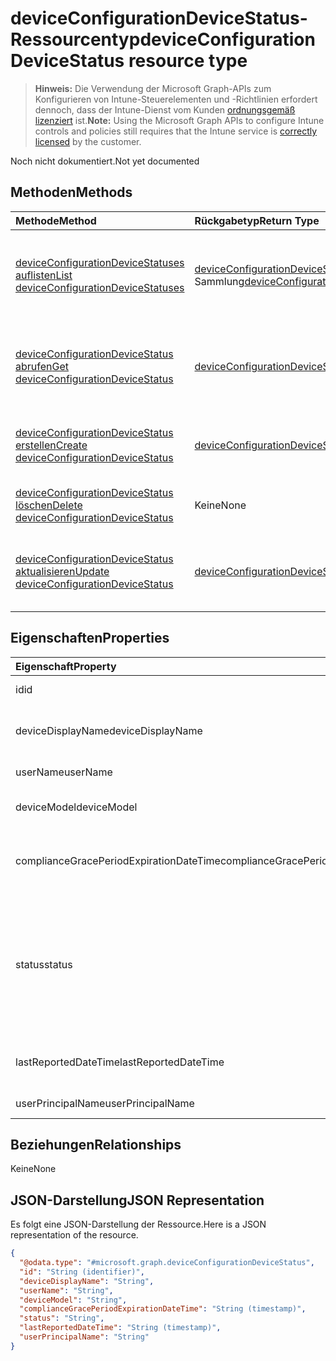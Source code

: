# <a name="deviceconfigurationdevicestatus-resource-type"></a><span data-ttu-id="cb141-101">deviceConfigurationDeviceStatus-Ressourcentyp</span><span class="sxs-lookup"><span data-stu-id="cb141-101">deviceConfigurationDeviceStatus resource type</span></span>

> <span data-ttu-id="cb141-102">**Hinweis:** Die Verwendung der Microsoft Graph-APIs zum Konfigurieren von Intune-Steuerelementen und -Richtlinien erfordert dennoch, dass der Intune-Dienst vom Kunden [ordnungsgemäß lizenziert](https://go.microsoft.com/fwlink/?linkid=839381) ist.</span><span class="sxs-lookup"><span data-stu-id="cb141-102">**Note:** Using the Microsoft Graph APIs to configure Intune controls and policies still requires that the Intune service is [correctly licensed](https://go.microsoft.com/fwlink/?linkid=839381) by the customer.</span></span>

<span data-ttu-id="cb141-103">Noch nicht dokumentiert.</span><span class="sxs-lookup"><span data-stu-id="cb141-103">Not yet documented</span></span>
## <a name="methods"></a><span data-ttu-id="cb141-104">Methoden</span><span class="sxs-lookup"><span data-stu-id="cb141-104">Methods</span></span>
|<span data-ttu-id="cb141-105">Methode</span><span class="sxs-lookup"><span data-stu-id="cb141-105">Method</span></span>|<span data-ttu-id="cb141-106">Rückgabetyp</span><span class="sxs-lookup"><span data-stu-id="cb141-106">Return Type</span></span>|<span data-ttu-id="cb141-107">Beschreibung</span><span class="sxs-lookup"><span data-stu-id="cb141-107">Description</span></span>|
|:---|:---|:---|
|[<span data-ttu-id="cb141-108">deviceConfigurationDeviceStatuses auflisten</span><span class="sxs-lookup"><span data-stu-id="cb141-108">List deviceConfigurationDeviceStatuses</span></span>](../api/intune_deviceconfig_deviceconfigurationdevicestatus_list.md)|<span data-ttu-id="cb141-109">[deviceConfigurationDeviceStatus](../resources/intune_deviceconfig_deviceconfigurationdevicestatus.md)-Sammlung</span><span class="sxs-lookup"><span data-stu-id="cb141-109">[deviceConfigurationDeviceStatus](../resources/intune_deviceconfig_deviceconfigurationdevicestatus.md) collection</span></span>|<span data-ttu-id="cb141-110">Auflisten von Eigenschaften und Beziehungen der [deviceConfigurationDeviceStatus](../resources/intune_deviceconfig_deviceconfigurationdevicestatus.md)-Objekte.</span><span class="sxs-lookup"><span data-stu-id="cb141-110">List properties and relationships of the [deviceConfigurationDeviceStatus](../resources/intune_deviceconfig_deviceconfigurationdevicestatus.md) objects.</span></span>|
|[<span data-ttu-id="cb141-111">deviceConfigurationDeviceStatus abrufen</span><span class="sxs-lookup"><span data-stu-id="cb141-111">Get deviceConfigurationDeviceStatus</span></span>](../api/intune_deviceconfig_deviceconfigurationdevicestatus_get.md)|[<span data-ttu-id="cb141-112">deviceConfigurationDeviceStatus</span><span class="sxs-lookup"><span data-stu-id="cb141-112">deviceConfigurationDeviceStatus</span></span>](../resources/intune_deviceconfig_deviceconfigurationdevicestatus.md)|<span data-ttu-id="cb141-113">Lesen von Eigenschaften und Beziehungen des [deviceConfigurationDeviceStatus](../resources/intune_deviceconfig_deviceconfigurationdevicestatus.md)-Objekts.</span><span class="sxs-lookup"><span data-stu-id="cb141-113">Read properties and relationships of the [deviceConfigurationDeviceStatus](../resources/intune_deviceconfig_deviceconfigurationdevicestatus.md) object.</span></span>|
|[<span data-ttu-id="cb141-114">deviceConfigurationDeviceStatus erstellen</span><span class="sxs-lookup"><span data-stu-id="cb141-114">Create deviceConfigurationDeviceStatus</span></span>](../api/intune_deviceconfig_deviceconfigurationdevicestatus_create.md)|[<span data-ttu-id="cb141-115">deviceConfigurationDeviceStatus</span><span class="sxs-lookup"><span data-stu-id="cb141-115">deviceConfigurationDeviceStatus</span></span>](../resources/intune_deviceconfig_deviceconfigurationdevicestatus.md)|<span data-ttu-id="cb141-116">Erstellen eines neuen [deviceConfigurationDeviceStatus](../resources/intune_deviceconfig_deviceconfigurationdevicestatus.md)-Objekts.</span><span class="sxs-lookup"><span data-stu-id="cb141-116">Create a new [deviceConfigurationDeviceStatus](../resources/intune_deviceconfig_deviceconfigurationdevicestatus.md) object.</span></span>|
|[<span data-ttu-id="cb141-117">deviceConfigurationDeviceStatus löschen</span><span class="sxs-lookup"><span data-stu-id="cb141-117">Delete deviceConfigurationDeviceStatus</span></span>](../api/intune_deviceconfig_deviceconfigurationdevicestatus_delete.md)|<span data-ttu-id="cb141-118">Keine</span><span class="sxs-lookup"><span data-stu-id="cb141-118">None</span></span>|<span data-ttu-id="cb141-119">Löscht ein [deviceConfigurationDeviceStatus](../resources/intune_deviceconfig_deviceconfigurationdevicestatus.md)-Objekt.</span><span class="sxs-lookup"><span data-stu-id="cb141-119">Deletes a [deviceConfigurationDeviceStatus](../resources/intune_deviceconfig_deviceconfigurationdevicestatus.md).</span></span>|
|[<span data-ttu-id="cb141-120">deviceConfigurationDeviceStatus aktualisieren</span><span class="sxs-lookup"><span data-stu-id="cb141-120">Update deviceConfigurationDeviceStatus</span></span>](../api/intune_deviceconfig_deviceconfigurationdevicestatus_update.md)|[<span data-ttu-id="cb141-121">deviceConfigurationDeviceStatus</span><span class="sxs-lookup"><span data-stu-id="cb141-121">deviceConfigurationDeviceStatus</span></span>](../resources/intune_deviceconfig_deviceconfigurationdevicestatus.md)|<span data-ttu-id="cb141-122">Aktualisieren der Eigenschaften eines [deviceConfigurationDeviceStatus](../resources/intune_deviceconfig_deviceconfigurationdevicestatus.md)-Objekts.</span><span class="sxs-lookup"><span data-stu-id="cb141-122">Update the properties of a [deviceConfigurationDeviceStatus](../resources/intune_deviceconfig_deviceconfigurationdevicestatus.md) object.</span></span>|

## <a name="properties"></a><span data-ttu-id="cb141-123">Eigenschaften</span><span class="sxs-lookup"><span data-stu-id="cb141-123">Properties</span></span>
|<span data-ttu-id="cb141-124">Eigenschaft</span><span class="sxs-lookup"><span data-stu-id="cb141-124">Property</span></span>|<span data-ttu-id="cb141-125">Typ</span><span class="sxs-lookup"><span data-stu-id="cb141-125">Type</span></span>|<span data-ttu-id="cb141-126">Beschreibung</span><span class="sxs-lookup"><span data-stu-id="cb141-126">Description</span></span>|
|:---|:---|:---|
|<span data-ttu-id="cb141-127">id</span><span class="sxs-lookup"><span data-stu-id="cb141-127">id</span></span>|<span data-ttu-id="cb141-128">Zeichenfolge</span><span class="sxs-lookup"><span data-stu-id="cb141-128">String</span></span>|<span data-ttu-id="cb141-129">Schlüssel der Entität</span><span class="sxs-lookup"><span data-stu-id="cb141-129">Key of the entity.</span></span>|
|<span data-ttu-id="cb141-130">deviceDisplayName</span><span class="sxs-lookup"><span data-stu-id="cb141-130">deviceDisplayName</span></span>|<span data-ttu-id="cb141-131">Zeichenfolge</span><span class="sxs-lookup"><span data-stu-id="cb141-131">String</span></span>|<span data-ttu-id="cb141-132">Gerätename, der dem Objekt des Typs „DevicePolicyStatus“ zugeordnet ist</span><span class="sxs-lookup"><span data-stu-id="cb141-132">Device name of the DevicePolicyStatus.</span></span>|
|<span data-ttu-id="cb141-133">userName</span><span class="sxs-lookup"><span data-stu-id="cb141-133">userName</span></span>|<span data-ttu-id="cb141-134">Zeichenfolge</span><span class="sxs-lookup"><span data-stu-id="cb141-134">String</span></span>|<span data-ttu-id="cb141-135">Gemeldeter Benutzername</span><span class="sxs-lookup"><span data-stu-id="cb141-135">The User Name that is being reported</span></span>|
|<span data-ttu-id="cb141-136">deviceModel</span><span class="sxs-lookup"><span data-stu-id="cb141-136">deviceModel</span></span>|<span data-ttu-id="cb141-137">Zeichenfolge</span><span class="sxs-lookup"><span data-stu-id="cb141-137">String</span></span>|<span data-ttu-id="cb141-138">Gemeldetes Gerätemodell</span><span class="sxs-lookup"><span data-stu-id="cb141-138">The device model that is being reported</span></span>|
|<span data-ttu-id="cb141-139">complianceGracePeriodExpirationDateTime</span><span class="sxs-lookup"><span data-stu-id="cb141-139">complianceGracePeriodExpirationDateTime</span></span>|<span data-ttu-id="cb141-140">DateTimeOffset</span><span class="sxs-lookup"><span data-stu-id="cb141-140">DateTimeOffset</span></span>|<span data-ttu-id="cb141-141">Datum und Uhrzeit des Ablaufs der Toleranzperiode für die Gerätekonformität</span><span class="sxs-lookup"><span data-stu-id="cb141-141">The DateTime when device compliance grace period expires</span></span>|
|<span data-ttu-id="cb141-142">status</span><span class="sxs-lookup"><span data-stu-id="cb141-142">status</span></span>|[<span data-ttu-id="cb141-143">complianceStatus</span><span class="sxs-lookup"><span data-stu-id="cb141-143">complianceStatus</span></span>](../resources/intune_shared_compliancestatus.md)|<span data-ttu-id="cb141-144">Compliance-Status des Richtlinienberichts.</span><span class="sxs-lookup"><span data-stu-id="cb141-144">Compliance status of the policy report.</span></span> <span data-ttu-id="cb141-145">Mögliche Werte: `unknown`, `notApplicable`, `compliant`, `remediated`, `nonCompliant`, `error`, `conflict`.</span><span class="sxs-lookup"><span data-stu-id="cb141-145">The possible values are `unknown`, `notApplicable`, `compliant`, `remediated`, `nonCompliant`, `error`, `conflict`, , , , , or .</span></span>|
|<span data-ttu-id="cb141-146">lastReportedDateTime</span><span class="sxs-lookup"><span data-stu-id="cb141-146">lastReportedDateTime</span></span>|<span data-ttu-id="cb141-147">DateTimeOffset</span><span class="sxs-lookup"><span data-stu-id="cb141-147">DateTimeOffset</span></span>|<span data-ttu-id="cb141-148">Datum und Uhrzeit der letzten Änderung des Richtlinienberichts</span><span class="sxs-lookup"><span data-stu-id="cb141-148">Last modified date time of the policy report.</span></span>|
|<span data-ttu-id="cb141-149">userPrincipalName</span><span class="sxs-lookup"><span data-stu-id="cb141-149">userPrincipalName</span></span>|<span data-ttu-id="cb141-150">Zeichenfolge</span><span class="sxs-lookup"><span data-stu-id="cb141-150">String</span></span>|<span data-ttu-id="cb141-151">Benutzer-Prinzipalname</span><span class="sxs-lookup"><span data-stu-id="cb141-151">UserPrincipalName.</span></span>|

## <a name="relationships"></a><span data-ttu-id="cb141-152">Beziehungen</span><span class="sxs-lookup"><span data-stu-id="cb141-152">Relationships</span></span>
<span data-ttu-id="cb141-153">Keine</span><span class="sxs-lookup"><span data-stu-id="cb141-153">None</span></span>
## <a name="json-representation"></a><span data-ttu-id="cb141-154">JSON-Darstellung</span><span class="sxs-lookup"><span data-stu-id="cb141-154">JSON Representation</span></span>
<span data-ttu-id="cb141-155">Es folgt eine JSON-Darstellung der Ressource.</span><span class="sxs-lookup"><span data-stu-id="cb141-155">Here is a JSON representation of the resource.</span></span>
<!--{
  "blockType": "resource",
  "keyProperty": "id",
  "baseType": "microsoft.graph.entity",
  "@odata.type": "microsoft.graph.deviceConfigurationDeviceStatus"
}-->
``` json
{
  "@odata.type": "#microsoft.graph.deviceConfigurationDeviceStatus",
  "id": "String (identifier)",
  "deviceDisplayName": "String",
  "userName": "String",
  "deviceModel": "String",
  "complianceGracePeriodExpirationDateTime": "String (timestamp)",
  "status": "String",
  "lastReportedDateTime": "String (timestamp)",
  "userPrincipalName": "String"
}
```



